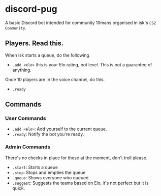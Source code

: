 # discord-pug

A basic Discord bot intended for community 10mans organised in isk's `CS2 Community`.

## Players. Read this.

When isk starts a queue, do the following.

- `.add <elo>` this is your Elo rating, not level. This is not a guarantee of anything.

Once 10 players are in the voice channel, do this.

- `.ready`

## Commands

### User Commands

- `.add <elo>`: Add yourself to the current queue.
- `.ready`: Notify the bot you're ready.

### Admin Commands

There's no checks in place for these at the moment, don't troll please.

- `.start`: Starts a queue
- `.stop`: Stops and empties the queue
- `.queue`: Shows everyone who queued
- `.suggest`: Suggests the teams based on Elo, it's not perfect but it is quick.
